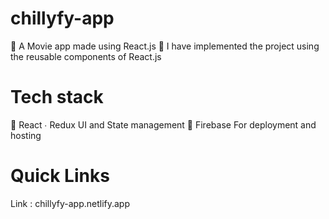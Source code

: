 # chillyfy-app
🚀 A Movie app made using React.js 
🚀 I have implemented the project using the reusable components of React.js 

# Tech stack
🚀 React ∙ Redux
UI and State management
🚀 Firebase
For deployment and hosting

# Quick Links
Link : chillyfy-app.netlify.app




